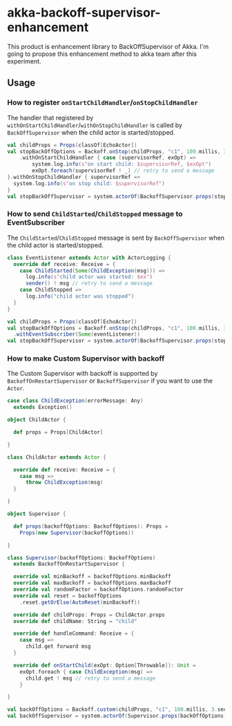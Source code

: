 # akka-backoff-supervisor-enhancement

This product is enhancement library to BackOffSupervisor of Akka.
I'm going to propose this enhancement method to akka team after this experiment.


## Usage

### How to register `onStartChildHandler`/`onStopChildHandler`

The handler that registered by `withOnStartChildHandler`/`withOnStopChildHandler` is called by `BackOffSupervisor` when the child actor is started/stopped.


```scala
val childProps = Props(classOf[EchoActor])
val stopBackOffOptions = Backoff.onStop(childProps, "c1", 100.millis, 3.seconds, 0.2)
    .withOnStartChildHandler { case (supervisorRef, exOpt) =>
        system.log.info(s"on start child: $supervisorRef, $exOpt")
        exOpt.foreach(supervisorRef ! _) // retry to send a message
}.withOnStopChildHandler { supervisorRef => 
  system.log.info(s"on stop child: $supervisorRef")
}
val stopBackOffSupervisor = system.actorOf(BackoffSupervisor.props(stopBackOffOptions))
```

### How to send `ChildStarted`/`ChildStopped` message to EventSubscriber

The `ChildStarted`/`ChildStopped` message is sent by `BackOffSupervisor` when the child actor is started/stopped.

```scala
class EventListener extends Actor with ActorLogging {
  override def receive: Receive = {
    case ChildStarted(Some(ChildException(msg))) =>
      log.info(s"child actor was started: $ex")
      sender() ! msg // retry to send a message
    case ChildStopped =>
      log.info("child actor was stopped")
  }
}

val childProps = Props(classOf[EchoActor])
val stopBackOffOptions = Backoff.onStop(childProps, "c1", 100.millis, 3.seconds, 0.2)
  .withEventSubscriber(Some(eventListener))
val stopBackOffSupervisor = system.actorOf(BackoffSupervisor.props(stopBackOffOptions))
```

### How to make Custom Supervisor with backoff

The Custom Supervisor with backoff is supported by `BackoffOnRestartSupervisor` or `BackoffSupervisor` if you want to use the `Actor`.

```scala
case class ChildException(errorMessage: Any)
  extends Exception()

object ChildActor {

  def props = Props[ChildActor]

}

class ChildActor extends Actor {

  override def receive: Receive = {
    case msg =>
      throw ChildException(msg)
  }

}

object Supervisor {

  def props(backoffOptions: BackoffOptions): Props =
    Props(new Supervisor(backoffOptions))

}

class Supervisor(backoffOptions: BackoffOptions)
  extends BackoffOnRestartSupervisor {

  override val minBackoff = backoffOptions.minBackoff
  override val maxBackoff = backoffOptions.maxBackoff
  override val randomFactor = backoffOptions.randomFactor
  override val reset = backoffOptions
    .reset.getOrElse(AutoReset(minBackoff))

  override def childProps: Props = ChildActor.props
  override def childName: String = "child"

  override def handleCommand: Receive = {
    case msg =>
      child.get forward msg
  }

  override def onStartChild(exOpt: Option[Throwable]): Unit =
    exOpt.foreach { case ChildException(msg) =>
      child.get ! msg // retry to send a message
    }

}

val backOffOptions = Backoff.custom(childProps, "c1", 100.millis, 3.seconds, 0.2)
val backOffSupervisor = system.actorOf(Supervisor.props(backOffOptions))
```
